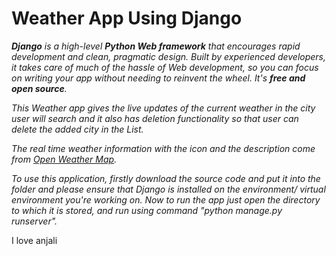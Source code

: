 # Weather App Using Django

_**Django** is a high-level **Python Web framework** that encourages rapid development and clean, pragmatic design. Built by experienced developers, it takes care of much of the hassle of Web development, so you can focus on writing your app without needing to reinvent the wheel. It's **free and open source**._

_This Weather app gives the live updates of the current weather in the city user will search and it also has deletion functionality so that user can delete the added city in the List._

_The real time weather information with the icon and the description come from [Open Weather Map](https://openweathermap.org/)._

_To use this application, firstly download the source code and put it into the folder and please ensure that Django is installed on the environment/ virtual environment you're working on. Now to run the app just open the directory to which it is stored, and run using command "python manage.py runserver"._


I love anjali
